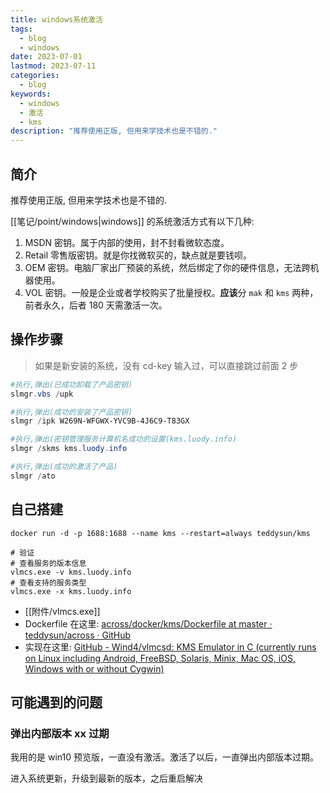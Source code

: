 ```yaml
---
title: windows系统激活
tags:
  - blog
  - windows
date: 2023-07-01
lastmod: 2023-07-11
categories:
  - blog
keywords:
  - windows
  - 激活
  - kms
description: "推荐使用正版, 但用来学技术也是不错的."
---
```


## 简介

推荐使用正版, 但用来学技术也是不错的.

[[笔记/point/windows|windows]] 的系统激活方式有以下几种:

1. MSDN 密钥。属于内部的使用，封不封看微软态度。
2. Retail 零售版密钥。就是你找微软买的，缺点就是要钱呗。
3. OEM 密钥。电脑厂家出厂预装的系统，然后绑定了你的硬件信息，无法跨机器使用。
4. VOL 密钥。一般是企业或者学校购买了批量授权。**应该**分 `mak` 和 `kms` 两种，前者永久，后者 180 天需激活一次。

## 操作步骤

> 如果是新安装的系统，没有 cd-key 输入过，可以直接跳过前面 2 步

```powershell
#执行,弹出(已成功卸载了产品密钥)
slmgr.vbs /upk

#执行,弹出(成功的安装了产品密钥)
slmgr /ipk W269N-WFGWX-YVC9B-4J6C9-T83GX

#执行,弹出(密钥管理服务计算机名成功的设置(kms.luody.info)
slmgr /skms kms.luody.info

#执行,弹出(成功的激活了产品)
slmgr /ato
```

## 自己搭建

```shell
docker run -d -p 1688:1688 --name kms --restart=always teddysun/kms

# 验证
# 查看服务的版本信息  
vlmcs.exe -v kms.luody.info
# 查看支持的服务类型  
vlmcs.exe -x kms.luody.info
```

- [[附件/vlmcs.exe]]
- Dockerfile 在这里: [across/docker/kms/Dockerfile at master · teddysun/across · GitHub](https://github.com/teddysun/across/blob/master/docker/kms/Dockerfile)
- 实现在这里: [GitHub - Wind4/vlmcsd: KMS Emulator in C (currently runs on Linux including Android, FreeBSD, Solaris, Minix, Mac OS, iOS, Windows with or without Cygwin)](https://github.com/Wind4/vlmcsd)

## 可能遇到的问题

### 弹出内部版本 xx 过期  

我用的是 win10 预览版，一直没有激活。激活了以后，一直弹出内部版本过期。  

进入系统更新，升级到最新的版本，之后重启解决
